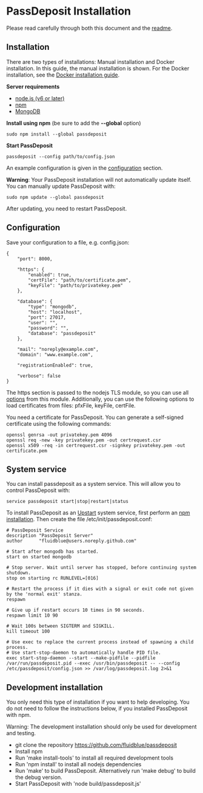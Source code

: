 # PassDeposit Installation

Please read carefully through both this document and the [readme](../README.md#passdeposit).


## Installation

There are two types of installations:
Manual installation and Docker installation.
In this guide, the manual installation is shown.
For the Docker installation, see the [Docker installation guide](Docker.md).

**Server requirements**

* [node.js (v6 or later)](http://nodejs.org/)
* [npm](https://npmjs.org/)
* [MongoDB](http://www.mongodb.org/)

**Install using npm** (be sure to add the **--global** option)

	sudo npm install --global passdeposit

**Start PassDeposit**

	passdeposit --config path/to/config.json

An example configuration is given in the [configuration](#configuration) section.



**Warning**: Your PassDeposit installation will not automatically update itself.
You can manually update PassDeposit with:

	sudo npm update --global passdeposit

After updating, you need to restart PassDeposit.


## Configuration

Save your configuration to a file, e.g. config.json:

	{
		"port": 8000,

		"https": {
			"enabled": true,
			"certFile": "path/to/certificate.pem",
			"keyFile": "path/to/privatekey.pem"
		},

		"database": {
			"type": "mongodb",
			"host": "localhost",
			"port": 27017,
			"user": "",
			"password": "",
			"database": "passdeposit"
		},

		"mail": "noreply@example.com",
		"domain": "www.example.com",

		"registrationEnabled": true,

		"verbose": false
	}

The https section is passed to the nodejs TLS module, so you can use all [options](http://nodejs.org/api/tls.html#tls_tls_createserver_options_secureconnectionlistener) from this module.
Additionally, you can use the following options to load certificates from files: pfxFile, keyFile, certFile.

You need a certificate for PassDeposit. You can generate a self-signed certificate using the following commands:

	openssl genrsa -out privatekey.pem 4096
	openssl req -new -key privatekey.pem -out certrequest.csr
	openssl x509 -req -in certrequest.csr -signkey privatekey.pem -out certificate.pem


## System service

You can install passdeposit as a system service. This will allow you to control PassDeposit with:

	service passdeposit start|stop|restart|status

To install PassDeposit as an [Upstart](http://en.wikipedia.org/wiki/Upstart) system service, first perform an [npm installation](#installation).
Then create the file /etc/init/passdeposit.conf:

	# PassDeposit Service
	description "PassDeposit Server"
	author      "fluidblue@users.noreply.github.com"

	# Start after mongodb has started.
	start on started mongodb

	# Stop server. Wait until server has stopped, before continuing system shutdown.
	stop on starting rc RUNLEVEL=[016]

	# Restart the process if it dies with a signal or exit code not given by the 'normal exit' stanza.
	respawn

	# Give up if restart occurs 10 times in 90 seconds.
	respawn limit 10 90

	# Wait 100s between SIGTERM and SIGKILL.
	kill timeout 100

	# Use exec to replace the current process instead of spawning a child process.
	# Use start-stop-daemon to automatically handle PID file.
	exec start-stop-daemon --start --make-pidfile --pidfile /var/run/passdeposit.pid --exec /usr/bin/passdeposit -- --config /etc/passdeposit/config.json >> /var/log/passdeposit.log 2>&1


## Development installation

You only need this type of installation if you want to help developing. You do not need to follow the instructions below, if you installed PassDeposit with npm.

Warning: The development installation should only be used for development and testing.

* git clone the repository <https://github.com/fluidblue/passdeposit>
* Install npm
* Run 'make install-tools' to install all required development tools
* Run 'npm install' to install all nodejs dependencies
* Run 'make' to build PassDeposit. Alternatively run 'make debug' to build the debug version.
* Start PassDeposit with 'node build/passdeposit.js'
